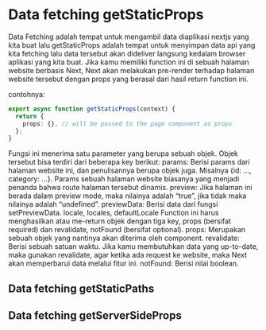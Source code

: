# Data fetching getStaticProps

Data Fetching adalah tempat untuk mengambil data diaplikasi nextjs yang kita buat
lalu getStaticProps adalah tempat untuk menyimpan data api yang kita fetching lalu data
tersebut akan dideliver langsung kedalam browser aplikasi yang kita buat.
Jika kamu memiliki function ini di sebuah halaman website berbasis Next,
Next akan melakukan pre-render terhadap halaman website tersebut dengan props yang berasal dari hasil return function ini.

contohnya:

```ts
export async function getStaticProps(context) {
  return {
    props: {}, // will be passed to the page component as props
  };
}
```

Fungsi ini menerima satu parameter yang berupa sebuah objek. Objek tersebut bisa terdiri dari beberapa key berikut:
params: Berisi params dari halaman website ini, dan penulisannya berupa objek juga. Misalnya {id: …, category: …}.
Params sebuah halaman website biasanya yang menjadi penanda bahwa route halaman tersebut dinamis.
preview: Jika halaman ini berada dalam preview mode, maka nilainya adalah “true”, jika tidak maka nilainya adalah “undefined”.
previewData: Berisi data dari fungsi setPreviewData. locale, locales, defaultLocale
Function ini harus menghasilkan atau me-return objek dengan tiga key, props (bersifat required) dan revalidate, notFound (bersifat optional).
props: Merupakan sebuah objek yang nantinya akan diterima oleh component.
revalidate: Berisi sebuah satuan waktu. Jika kamu membutuhkan data yang up-to-date, maka gunakan revalidate, agar ketika ada request ke website, maka Next akan memperbarui data melalui fitur ini.
notFound: Berisi nilai boolean.

## Data fetching getStaticPaths

## Data fetching getServerSideProps

